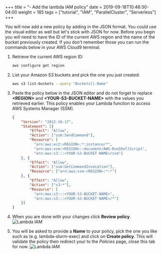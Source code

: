 +++
title = "- Add the lambda IAM policy"
date = 2019-09-18T10:46:30-04:00
weight = 185
tags = ["tutorial", "IAM", "ParallelCluster", "Serverless"]
+++

You will now add a new policy by adding in the JSON format. You could use the visual editor as well but let's  stick with JSON for now. Before you begin you will need to have the ID of the current AWS region and the name of the bucket previously created. If you don't remember those you can run the commands below in your AWS Cloud9 terminal.

1. Retrieve the current AWS region ID:

    ```bash
    aws configure get region
    ```

2. List your Amazon S3 buckets and pick the one you just created:

    ```bash
    aws s3 list-buckets --query "Buckets[].Name"
    ```

3. Paste the policy below in the JSON editor and do not forget to replace **\<REGION\>** and **\<YOUR-S3-BUCKET-NAME\>** with the values you retrieved earlier. This policy enables your Lambda function to access AWS Systems Manager (SSM).


    ```json
    {
        "Version": "2012-10-17",
        "Statement": [{
            "Effect": "Allow",
            "Action": ["ssm:SendCommand"],
            "Resource": [
              "arn:aws:ec2:<REGION>:*:instance/*",
              "arn:aws:ssm:<REGION>::document/AWS-RunShellScript",
              "arn:aws:s3:::<YOUR-S3-BUCKET-NAME>/ssm"]
        }, {
            "Effect": "Allow",
            "Action": ["ssm:GetCommandInvocation"],
            "Resource": ["arn:aws:ssm:<REGION>:*:*"]
        }, {
            "Effect": "Allow",
            "Action": ["s3:*"],
            "Resource": [
              "arn:aws:s3:::<YOUR-S3-BUCKET-NAME>",
              "arn:aws:s3:::<YOUR-S3-BUCKET-NAME>/*"]
        }]
    }
    ```

4. When you are done with your changes click **Review policy**.
![Lambda IAM ](/images/serverless/lambda-iamrole4.png)
5. You will be asked to provide a **Name** to your policy, pick the one you like such as (e.g. lambda-slurm-exec) and click on **Create policy**. This will validate the policy then redirect your to the *Policies* page, close this tab for now.
![Lambda IAM ](/images/serverless/lambda-iamrole5.png)

